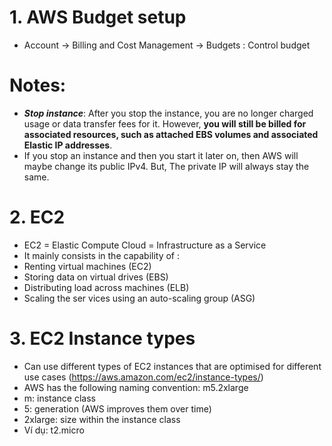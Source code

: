 # 1. AWS Budget setup
- Account -> Billing and Cost Management -> Budgets : Control budget 

# Notes:
- ***Stop instance***:  After you stop the instance, you are no longer charged usage or data transfer fees for it. However, **you will still be billed for associated resources, such as attached EBS volumes and associated Elastic IP addresses**.
- If you stop an instance and then you start it later on, then AWS will maybe change its public IPv4. But, The private IP will always stay the same.

# 2. EC2
- EC2 = Elastic Compute Cloud = Infrastructure as a Service
-  It mainly consists in the capability of :
  - Renting virtual machines (EC2)
  - Storing data on virtual drives (EBS)
  - Distributing load across machines (ELB)
  - Scaling the ser vices using an auto-scaling group (ASG)

# 3. EC2 Instance types
- Can use different types of EC2 instances that are optimised for different use cases (https://aws.amazon.com/ec2/instance-types/)
-  AWS has the following naming convention: m5.2xlarge
  -  m: instance class
  -  5: generation (AWS improves them over time)
  -  2xlarge: size within the instance class
  -  Ví dụ: t2.micro
